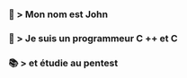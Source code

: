 
### 🎩 > Mon nom est John

### 💼 > Je suis un programmeur C ++ et C # 

### 📚 > et étudie au pentest 
